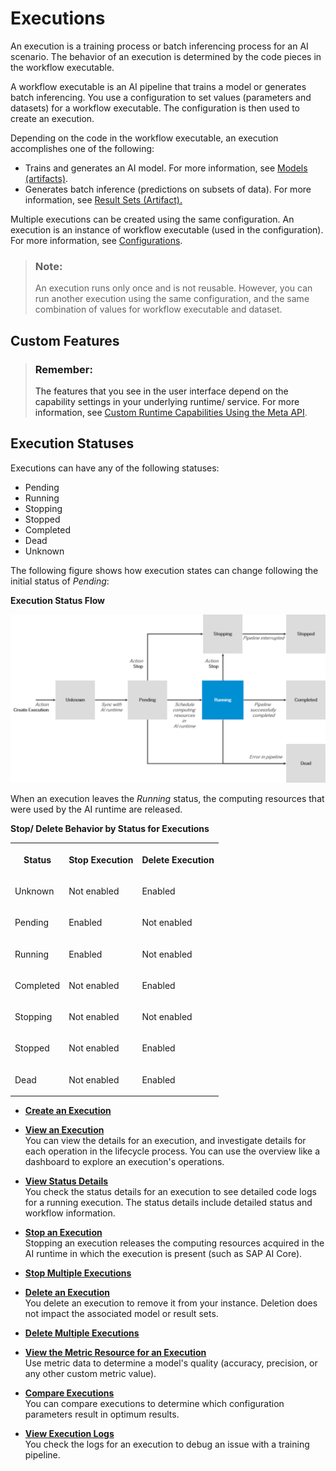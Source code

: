 <!-- loio6a6afd5067cc40f39b2dffc45bcf03ba -->

# Executions

An execution is a training process or batch inferencing process for an AI scenario. The behavior of an execution is determined by the code pieces in the workflow executable.

A workflow executable is an AI pipeline that trains a model or generates batch inferencing. You use a configuration to set values \(parameters and datasets\) for a workflow executable. The configuration is then used to create an execution.

Depending on the code in the workflow executable, an execution accomplishes one of the following:

-   Trains and generates an AI model. For more information, see [Models \(artifacts\)](models-aba8797.md).
-   Generates batch inference \(predictions on subsets of data\). For more information, see [Result Sets \(Artifact\).](result-sets-cc7bacc.md) 

Multiple executions can be created using the same configuration. An execution is an instance of workflow executable \(used in the configuration\). For more information, see [Configurations](configurations-3c9d504.md).

> ### Note:  
> An execution runs only once and is not reusable. However, you can run another execution using the same configuration, and the same combination of values for workflow executable and dataset.



<a name="loio6a6afd5067cc40f39b2dffc45bcf03ba__section_ezk_y4q_qtb"/>

## Custom Features

> ### Remember:  
> The features that you see in the user interface depend on the capability settings in your underlying runtime/ service. For more information, see [Custom Runtime Capabilities Using the Meta API](custom-runtime-capabilities-using-the-meta-api-ac3d92b.md).



<a name="loio6a6afd5067cc40f39b2dffc45bcf03ba__section_fp4_bx4_5nb"/>

## Execution Statuses

Executions can have any of the following statuses:

-   Pending
-   Running
-   Stopping
-   Stopped
-   Completed
-   Dead
-   Unknown

The following figure shows how execution states can change following the initial status of *Pending*:

  
  
**Execution Status Flow**

![](images/Execution_Status_Flow_0029ead.png "Execution Status Flow")

When an execution leaves the *Running* status, the computing resources that were used by the AI runtime are released.

**Stop/ Delete Behavior by Status for Executions**


<table>
<tr>
<th valign="top">

Status

</th>
<th valign="top">

Stop Execution

</th>
<th valign="top">

Delete Execution

</th>
</tr>
<tr>
<td valign="top">

Unknown

</td>
<td valign="top">

Not enabled

</td>
<td valign="top">

Enabled

</td>
</tr>
<tr>
<td valign="top">

Pending

</td>
<td valign="top">

Enabled

</td>
<td valign="top">

Not enabled

</td>
</tr>
<tr>
<td valign="top">

Running

</td>
<td valign="top">

Enabled

</td>
<td valign="top">

Not enabled

</td>
</tr>
<tr>
<td valign="top">

Completed

</td>
<td valign="top">

Not enabled

</td>
<td valign="top">

Enabled

</td>
</tr>
<tr>
<td valign="top">

Stopping

</td>
<td valign="top">

Not enabled

</td>
<td valign="top">

Not enabled

</td>
</tr>
<tr>
<td valign="top">

Stopped

</td>
<td valign="top">

Not enabled

</td>
<td valign="top">

Enabled

</td>
</tr>
<tr>
<td valign="top">

Dead

</td>
<td valign="top">

Not enabled

</td>
<td valign="top">

Enabled

</td>
</tr>
</table>

-   **[Create an Execution](create-an-execution-6c90fc7.md "")**  

-   **[View an Execution](view-an-execution-33bae6d.md "You can view the details for an execution, and investigate details for each operation in the lifecycle process. You can use the overview
		like a dashboard to explore an execution's operations.")**  
You can view the details for an execution, and investigate details for each operation in the lifecycle process. You can use the overview like a dashboard to explore an execution's operations.
-   **[View Status Details](view-status-details-75b90de.md " You check the status details for an execution to see detailed code logs for a running execution. The status details include detailed
		status and workflow information.")**  
 You check the status details for an execution to see detailed code logs for a running execution. The status details include detailed status and workflow information.
-   **[Stop an Execution](stop-an-execution-9554f1c.md "Stopping an execution releases the computing resources acquired in the AI runtime in which the execution is present (such as SAP AI Core).")**  
Stopping an execution releases the computing resources acquired in the AI runtime in which the execution is present \(such as SAP AI Core\).
-   **[Stop Multiple Executions](stop-multiple-executions-78d9a92.md "")**  

-   **[Delete an Execution](delete-an-execution-51814db.md "You delete an execution to remove it from your instance. Deletion does not impact the associated model or result sets.")**  
You delete an execution to remove it from your instance. Deletion does not impact the associated model or result sets.
-   **[Delete Multiple Executions](delete-multiple-executions-f91741a.md "")**  

-   **[View the Metric Resource for an Execution](view-the-metric-resource-for-an-execution-d85dd44.md "Use metric data to determine a model's quality (accuracy, precision, or any other
		custom metric value).")**  
Use metric data to determine a model's quality \(accuracy, precision, or any other custom metric value\).
-   **[Compare Executions](compare-executions-9b75f67.md "You can compare executions to determine which configuration parameters result in optimum
		results.")**  
You can compare executions to determine which configuration parameters result in optimum results.
-   **[View Execution Logs](view-execution-logs-afec746.md "You check the logs for an execution to debug an issue with a training pipeline. ")**  
You check the logs for an execution to debug an issue with a training pipeline.

